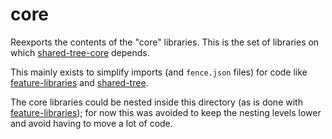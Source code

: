 # core

Reexports the contents of the "core" libraries.
This is the set of libraries on which [shared-tree-core](../shared-tree-core/README.md) depends.

This mainly exists to simplify imports (and `fence.json` files) for code like [feature-libraries](../feature-libraries/README.md) and [shared-tree](../shared-tree/README.md).

The core libraries could be nested inside this directory (as is done with [feature-libraries](../feature-libraries/README.md));
for now this was avoided to keep the nesting levels lower and avoid having to move a lot of code.
